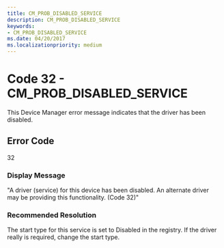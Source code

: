 ```yaml
---
title: CM_PROB_DISABLED_SERVICE
description: CM_PROB_DISABLED_SERVICE
keywords:
- CM_PROB_DISABLED_SERVICE
ms.date: 04/20/2017
ms.localizationpriority: medium
---
```


# Code 32 - CM_PROB_DISABLED_SERVICE

This Device Manager error message indicates that the driver has been disabled.

## Error Code

32

### Display Message

"A driver (service) for this device has been disabled. An alternate driver may be providing this functionality. (Code 32)"

### Recommended Resolution

The start type for this service is set to Disabled in the registry. If the driver really is required, change the start type.
